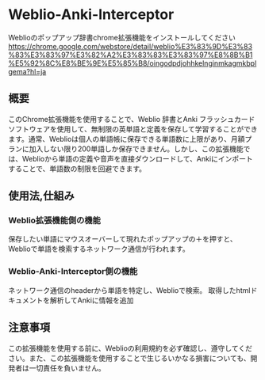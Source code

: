 # Weblio-Anki-Interceptor
Weblioのポップアップ辞書chrome拡張機能をインストールしてください
https://chrome.google.com/webstore/detail/weblio%E3%83%9D%E3%83%83%E3%83%97%E3%82%A2%E3%83%83%E3%83%97%E8%8B%B1%E5%92%8C%E8%BE%9E%E5%85%B8/oingodpdjohhkelnginmkagmkbplgema?hl=ja

## 概要
このChrome拡張機能を使用することで、Weblio 辞書とAnki フラッシュカードソフトウェアを使用して、無制限の英単語と定義を保存して学習することができます。通常、Weblioは個人の単語帳に保存できる単語数に上限があり、月額プランに加入しない限り200単語しか保存できません。しかし、この拡張機能では、Weblioから単語の定義や音声を直接ダウンロードして、Ankiにインポートすることで、単語数の制限を回避できます。

## 使用法,仕組み
### Weblio拡張機能側の機能
保存したい単語にマウスオーバーして現れたポップアップの＋を押すと、Weblioで単語を検索するネットワーク通信が行われます。
### Weblio-Anki-Interceptor側の機能
ネットワーク通信のheaderから単語を特定し、Weblioで検索。
取得したhtmlドキュメントを解析してAnkiに情報を追加

## 注意事項
この拡張機能を使用する前に、Weblioの利用規約を必ず確認し、遵守してください。また、この拡張機能を使用することで生じるいかなる損害についても、開発者は一切責任を負いません。
